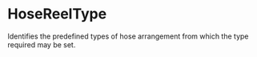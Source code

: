 HoseReelType
============

Identifies the predefined types of hose arrangement from which the type required may be set.
